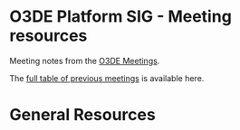 # O3DE Platform SIG - Meeting resources

Meeting notes from the [O3DE Meetings](https://o3de.github.io/foundation/sigs/sig-platform/).

The [full table of previous meetings](https://o3de.github.io/foundation/sigs/sig-platform/?id=previous-meetings) is available here.

# General Resources
